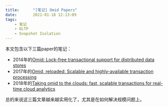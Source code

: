 ```yaml
---
title:      "[笔记] Omid Papers"
date:       2021-01-18 12:13:09
tags:
    - 笔记
    - OLTP
    - Snapshot Isolation
---
```


本文包含以下三篇paper的笔记：
- 2014年的[Omid: Lock-free transactional support for distributed data stores](https://ieeexplore.ieee.org/abstract/document/6816691/)
- 2017年的[Omid, reloaded: Scalable and highly-available transaction processing](https://www.usenix.org/conference/fast17/technical-sessions/presentation/shacham)
- 2018年的[Taking omid to the clouds: fast, scalable transactions for real-time cloud analytics](https://dl.acm.org/doi/abs/10.14778/3229863.3229868)

总的来说这三篇文章越来越实用化了，尤其是在如何解决规模问题上。
